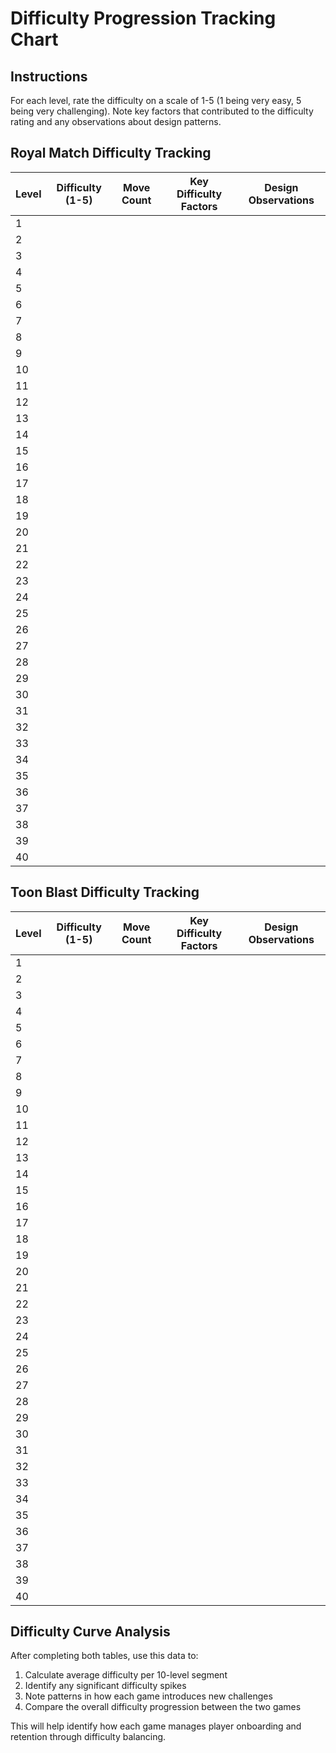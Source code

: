 # Difficulty Progression Tracking Chart

## Instructions
For each level, rate the difficulty on a scale of 1-5 (1 being very easy, 5 being very challenging). Note key factors that contributed to the difficulty rating and any observations about design patterns.

## Royal Match Difficulty Tracking

| Level | Difficulty (1-5) | Move Count | Key Difficulty Factors | Design Observations |
|-------|------------------|------------|------------------------|---------------------|
| 1     |                  |            |                        |                     |
| 2     |                  |            |                        |                     |
| 3     |                  |            |                        |                     |
| 4     |                  |            |                        |                     |
| 5     |                  |            |                        |                     |
| 6     |                  |            |                        |                     |
| 7     |                  |            |                        |                     |
| 8     |                  |            |                        |                     |
| 9     |                  |            |                        |                     |
| 10    |                  |            |                        |                     |
| 11    |                  |            |                        |                     |
| 12    |                  |            |                        |                     |
| 13    |                  |            |                        |                     |
| 14    |                  |            |                        |                     |
| 15    |                  |            |                        |                     |
| 16    |                  |            |                        |                     |
| 17    |                  |            |                        |                     |
| 18    |                  |            |                        |                     |
| 19    |                  |            |                        |                     |
| 20    |                  |            |                        |                     |
| 21    |                  |            |                        |                     |
| 22    |                  |            |                        |                     |
| 23    |                  |            |                        |                     |
| 24    |                  |            |                        |                     |
| 25    |                  |            |                        |                     |
| 26    |                  |            |                        |                     |
| 27    |                  |            |                        |                     |
| 28    |                  |            |                        |                     |
| 29    |                  |            |                        |                     |
| 30    |                  |            |                        |                     |
| 31    |                  |            |                        |                     |
| 32    |                  |            |                        |                     |
| 33    |                  |            |                        |                     |
| 34    |                  |            |                        |                     |
| 35    |                  |            |                        |                     |
| 36    |                  |            |                        |                     |
| 37    |                  |            |                        |                     |
| 38    |                  |            |                        |                     |
| 39    |                  |            |                        |                     |
| 40    |                  |            |                        |                     |

## Toon Blast Difficulty Tracking

| Level | Difficulty (1-5) | Move Count | Key Difficulty Factors | Design Observations |
|-------|------------------|------------|------------------------|---------------------|
| 1     |                  |            |                        |                     |
| 2     |                  |            |                        |                     |
| 3     |                  |            |                        |                     |
| 4     |                  |            |                        |                     |
| 5     |                  |            |                        |                     |
| 6     |                  |            |                        |                     |
| 7     |                  |            |                        |                     |
| 8     |                  |            |                        |                     |
| 9     |                  |            |                        |                     |
| 10    |                  |            |                        |                     |
| 11    |                  |            |                        |                     |
| 12    |                  |            |                        |                     |
| 13    |                  |            |                        |                     |
| 14    |                  |            |                        |                     |
| 15    |                  |            |                        |                     |
| 16    |                  |            |                        |                     |
| 17    |                  |            |                        |                     |
| 18    |                  |            |                        |                     |
| 19    |                  |            |                        |                     |
| 20    |                  |            |                        |                     |
| 21    |                  |            |                        |                     |
| 22    |                  |            |                        |                     |
| 23    |                  |            |                        |                     |
| 24    |                  |            |                        |                     |
| 25    |                  |            |                        |                     |
| 26    |                  |            |                        |                     |
| 27    |                  |            |                        |                     |
| 28    |                  |            |                        |                     |
| 29    |                  |            |                        |                     |
| 30    |                  |            |                        |                     |
| 31    |                  |            |                        |                     |
| 32    |                  |            |                        |                     |
| 33    |                  |            |                        |                     |
| 34    |                  |            |                        |                     |
| 35    |                  |            |                        |                     |
| 36    |                  |            |                        |                     |
| 37    |                  |            |                        |                     |
| 38    |                  |            |                        |                     |
| 39    |                  |            |                        |                     |
| 40    |                  |            |                        |                     |

## Difficulty Curve Analysis

After completing both tables, use this data to:

1. Calculate average difficulty per 10-level segment
2. Identify any significant difficulty spikes
3. Note patterns in how each game introduces new challenges
4. Compare the overall difficulty progression between the two games

This will help identify how each game manages player onboarding and retention through difficulty balancing.
